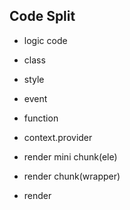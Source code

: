 ## Code Split

- logic code

- class

- style

- event

- function

- context.provider

- render mini chunk(ele)

- render chunk(wrapper)

- render